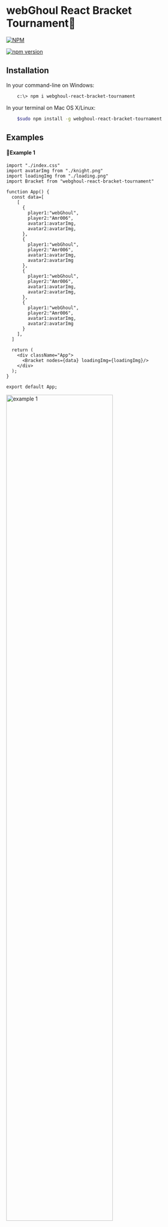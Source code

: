 
# webGhoul React Bracket Tournament💯

[![NPM](https://nodei.co/npm/webghoul-react-bracket-tournament.png)](https://nodei.co/npm/webghoul-react-bracket-tournament/)
<br/>

[![npm version](https://img.shields.io/npm/v/webghoul-react-bracket-tournament.svg?style=flat-square)](https://www.npmjs.com/package/webghoul-react-bracket-tournament)
## Installation

In your command-line on Windows:

```bash
    c:\> npm i webghoul-react-bracket-tournament
```

In your terminal on Mac OS X/Linux:

```bash
    $sudo npm install -g webghoul-react-bracket-tournament
```

## Examples
<h4>📌Example 1</h4>
<p align="center">

<p align="left" width="20%">
    
```
import "./index.css"
import avatarImg from "./knight.png"
import loadingImg from "./loading.png"
import Bracket from "webghoul-react-bracket-tournament"

function App() {
  const data=[
    [
      {
        player1:"webGhoul",
        player2:"Amr006",
        avatar1:avatarImg,
        avatar2:avatarImg,
      },
      {
        player1:"webGhoul",
        player2:"Amr006",
        avatar1:avatarImg,
        avatar2:avatarImg
      },
      {
        player1:"webGhoul",
        player2:"Amr006",
        avatar1:avatarImg,
        avatar2:avatarImg,
      },
      {
        player1:"webGhoul",
        player2:"Amr006",
        avatar1:avatarImg,
        avatar2:avatarImg
      }
    ],
  ]

  return (
    <div className="App">
      <Bracket nodes={data} loadingImg={loadingImg}/>
    </div>
  );
}

export default App;
```
</p>
<img width="75%" align="center" alt="example 1" src="https://github.com/web-ghoul/webghoul-react-bracket-tournament/assets/84246173/d7a67cd3-d168-4ebf-bd95-009aa9f4013f"/>
</p>
<h4>📌Example 2</h4>
<p align="center">
    <img width="75%"   alt="example 2" src="https://github.com/web-ghoul/webghoul-react-bracket-tournament/assets/84246173/f20d1290-f385-421f-b64b-fd762687f136"/>
</p>
## Contributing!



Cordova is an open source Apache project and contributors are needed to keep this project moving forward. Learn more on
[how to contribute on our website][contribute].

## Reporting Issues

If you find issues with the Cordova CLI, please follow our guidelines for [reporting issues]. Please bear in mind that most of `cordova-cli`'s functionality is implemented in [cordova-lib], so that could be the place to report your issue.
Platform-specific issues should be reported in the relevant repositories, such as [cordova-android] and [cordova-ios].

[Overview of Cordova]: http://cordova.apache.org/docs/en/latest/guide/overview/
[Create your first Cordova app]: http://cordova.apache.org/docs/en/latest/guide/cli/index.html
[Reference docs]: http://cordova.apache.org/docs/en/latest/cordova-cli/index.html
[Supported platforms]: http://cordova.apache.org/docs/en/latest/guide/support/index.html
[Project directory structure]: http://cordova.apache.org/docs/en/latest/cordova-cli/index.html#directory-structure
[Contribute]: http://cordova.apache.org/contribute/
[Reporting issues]: http://cordova.apache.org/contribute/issues.html
[cordova-lib]: https://github.com/apache/cordova-lib
[cordova-android]: https://github.com/apache/cordova-android
[cordova-ios]: https://github.com/apache/cordova-ios
